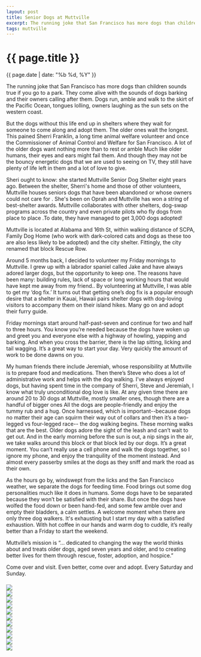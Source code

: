 ```yaml
---
layout: post
title: Senior Dogs at Muttville
excerpt: The running joke that San Francisco has more dogs than children sounds true if you go to park.
tags: muttville
---
```



{{ page.title }}
================
<div class="pdate"> {{ page.date | date: "%b %d, %Y" }} </div>

<div class="row">

<div class="col-xs-6">
<p>
	The running joke that San Francisco has more dogs than children sounds true if you go to a park. They come alive with the sounds of dogs barking and their owners calling after them. Dogs run, amble and walk to the skirt of the Pacific Ocean, tongues lolling, owners laughing as the sun sets on the western coast.
</p>
<p>
	But the dogs without this life end up in shelters where they wait for someone to come along and adopt them. The older ones wait the longest. This pained  Sherri Franklin, a long time animal welfare volunteer and once the  Commissioner of Animal Control and Welfare for San Francisco. A lot of the older dogs want nothing more than to rest or amble Much like older humans, their eyes and ears might fail them. And  though they may not be  the bouncy energetic dogs that we are used to seeing on TV, they still have plenty of life left in them and a lot of love to give.
</p>
<p>
	Sheri ought to know: she started Muttville Senior Dog Shelter eight years ago. Between the shelter, Sherri's home and those of other volunteers, Muttville houses seniors dogs that have been abandoned or whose owners could not care for . She's been on Oprah and Muttville has won a string of best-shelter awards. Muttville collaborates with other shelters, dog-swap programs across the country and even private pilots who fly dogs from place to place .To date, they have managed to get 3,000 dogs adopted!
</p>
<p>
	Muttville is located at Alabama and 16th St, within walking distance of SCPA, Family Dog Home (who work with dark-colored cats and dogs as these too are also less likely to be adopted) and the city shelter. Fittingly, the city renamed that block Rescue Row. 
</p>

<p>
	Around 5 months back, I decided to volunteer my Friday mornings to Muttville. I grew up with a labrador spaniel called Jake and have always adored larger dogs,  but  the opportunity to keep one. The reasons have been many: building rules, lack of space or long working hours that would have kept me away from my friend.. By volunteering at Muttville, I was able to get my ‘dog fix.’ It turns out that getting one’s dog fix is a popular enough desire that a shelter in Kauai, Hawaii pairs shelter dogs with dog-loving visitors to accompany them on their island hikes. Many go on and adopt their furry guide.
</p>


<p>
	Friday mornings start around half-past-seven and continue for two and half to three hours. You know you’re needed because the dogs have woken up and greet you and everyone else with a highway of howling, yapping and barking. And when you cross the barrier, there is the lap sitting, licking and tail wagging. It’s a great way to start your day. Very quickly the amount of work to be done dawns on you.
</p>
</div>
<div class="col-xs-6">

<p>
	My human friends there include Jeremiah, whose responsibility at Muttville is to prepare food and medications. Then there’s Steve who does a lot of administrative work and helps with the dog walking. I’ve always enjoyed dogs, but having spent time in the company of Sherri, Steve and Jeremiah, I know what truly unconditional dog love is like. At any given time there are around 20 to 30 dogs at Muttville, mostly smaller ones, though there are a  handful of bigger ones All the dogs are people-friendly and enjoy the tummy rub and a hug. Once harnessed, which is important--because dogs no matter their age can squirm their way out of collars and then it’s a two-legged vs four-legged race-- the dog walking begins. These morning walks that are the best. Older dogs adore the sight of the leash and can’t wait to get out. And in the early morning before the sun is out, a nip sings in the air, we take walks around this block or that block led by our dogs. It’s a great moment. You can’t really use a cell phone and walk the dogs  together, so I ignore my phone, and enjoy the tranquility of the moment instead. And almost every passerby smiles at the dogs as they sniff and mark the road as their own.
</p>
<p>
	As the hours go by, windswept from the licks and the San Francisco weather, we separate the dogs for feeding time. Food brings out some dog personalities much like it does in humans. Some dogs have to be separated because they won’t be satisfied with their share. But once the dogs have wolfed the food down or been hand-fed, and some few amble over and empty their bladders, a calm settles. A welcome moment when there are only three dog walkers. It's exhausting but I start my day with a satisfied exhaustion. With hot coffee in our hands and warm dog to cuddle, it’s really better than a Friday to start the weekend.
</p>
<p>
	Muttville’s mission is “... dedicated to changing the way the world thinks about and treats older dogs, aged seven years and older, and to creating better lives for them through rescue, foster, adoption, and hospice.”
</p>
<p>
	Come over and visit. Even better, come over and adopt. Every Saturday and Sunday.
</p>

</div>
</div>
<!--</div>-->

<div class="row">

<div class="col-xs-12">

<div id="demo6" class="flex-images" style="padding-top:0.5em;">
<div class="item" data-w="600" data-h="419">
	<div class="img"><a href="https://docs.google.com/uc?id=0B6d70FmpKIi1R1ZKeWJIaDdIU00"><img src="https://docs.google.com/uc?id=0B6d70FmpKIi1V0pkMTNDN2hWSm8" data-src="https://docs.google.com/uc?id=0B6d70FmpKIi1dTNvaU1RMXJRLUE"></a></div>
</div>
<div class="item" data-w="420" data-h="600">
	<div class="img"><a href="https://docs.google.com/uc?id=0B6d70FmpKIi1OFlPeERYWHA4d1k"><img src="https://docs.google.com/uc?id=0B6d70FmpKIi1V0pkMTNDN2hWSm8" data-src="https://docs.google.com/uc?id=0B6d70FmpKIi1bGozamoxSnBUZXM"></a></div>
</div>
<div class="item" data-w="600" data-h="420">
	<div class="img"><a href="https://docs.google.com/uc?id=0B6d70FmpKIi1dTllR1BQQkg2NlE"><img src="https://docs.google.com/uc?id=0B6d70FmpKIi1V0pkMTNDN2hWSm8" data-src="https://docs.google.com/uc?id=0B6d70FmpKIi1cHptZU1Na0JwZ3M"></a></div>
</div>
<div class="item" data-w="600" data-h="420">
	<div class="img"><a href="https://docs.google.com/uc?id=0B6d70FmpKIi1YURwY3FxcEhFUTg"><img src="https://docs.google.com/uc?id=0B6d70FmpKIi1V0pkMTNDN2hWSm8" data-src="https://docs.google.com/uc?id=0B6d70FmpKIi1NXl6ME83Z0d6ZEU"></a></div>
</div>
<div class="item" data-w="399" data-h="600">
	<div class="img"><a href="https://docs.google.com/uc?id=0B6d70FmpKIi1bTNjcTJQNk9RWTA"><img src="https://docs.google.com/uc?id=0B6d70FmpKIi1V0pkMTNDN2hWSm8" data-src="https://docs.google.com/uc?id=0B6d70FmpKIi1MjhOaDJvYnlJazQ"></a></div>
</div>
<div class="item" data-w="400" data-h="600">
	<div class="img"><a href="https://docs.google.com/uc?id=0B6d70FmpKIi1eGs1SlExcGZiSkk"><img src="https://docs.google.com/uc?id=0B6d70FmpKIi1V0pkMTNDN2hWSm8" data-src="https://docs.google.com/uc?id=0B6d70FmpKIi1empkeEQtRzJFdnM"></a></div>
</div>
<div class="item" data-w="600" data-h="399">
	<div class="img"><a href="https://docs.google.com/uc?id=0B6d70FmpKIi1dTJVUVdhZG5aVnM"><img src="https://docs.google.com/uc?id=0B6d70FmpKIi1V0pkMTNDN2hWSm8" data-src="https://docs.google.com/uc?id=0B6d70FmpKIi1dVRMWjlqalE3Zm8"></a></div>
</div>
<div class="item" data-w="399" data-h="600">
	<div class="img"><a href="https://docs.google.com/uc?id=0B6d70FmpKIi1NDVCZFNPX2VBNHM"><img src="https://docs.google.com/uc?id=0B6d70FmpKIi1V0pkMTNDN2hWSm8" data-src="https://docs.google.com/uc?id=0B6d70FmpKIi1dEJmUzF1NlhRS00"></a></div>
</div>
<div class="item" data-w="600" data-h="399">
	<div class="img"><a href="https://docs.google.com/uc?id=0B6d70FmpKIi1Zm9XUXlDZEFJd0U"><img src="https://docs.google.com/uc?id=0B6d70FmpKIi1V0pkMTNDN2hWSm8" data-src="https://docs.google.com/uc?id=0B6d70FmpKIi1cTRSVlRsVlQ0Vlk"></a></div>
</div>
<div class="item" data-w="600" data-h="399">
	<div class="img"><a href="https://docs.google.com/uc?id=0B6d70FmpKIi1S1ZwQnk4clIxcTQ"><img src="https://docs.google.com/uc?id=0B6d70FmpKIi1V0pkMTNDN2hWSm8" data-src="https://docs.google.com/uc?id=0B6d70FmpKIi1bm5HLWFGS1gtZVU"></a></div>
</div>
<div class="item" data-w="400" data-h="600">
	<div class="img"><a href="https://docs.google.com/uc?id=0B6d70FmpKIi1UDl5SFQwLV9fRFE"><img src="https://docs.google.com/uc?id=0B6d70FmpKIi1V0pkMTNDN2hWSm8" data-src="https://docs.google.com/uc?id=0B6d70FmpKIi1SlU5NWYtUDhtT2c"></a></div>
</div>

</div>

<script>
$('#demo6').flexImages({ rowHeight:600 , truncate: 0});
</script>

</div>

</div>

